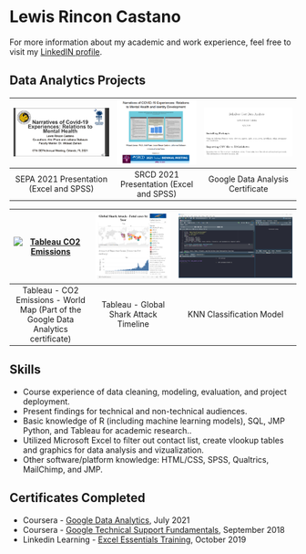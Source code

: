 # Lewis Rincon Castano

For more information about my academic and work experience, feel free to visit my [LinkedIN profile](https://www.linkedin.com/in/lrincas/).


## Data Analytics Projects

| [![SEPA 2021](https://raw.githubusercontent.com/lericas/portfolio/main/images/SEPA%202021.PNG?token=APFL442CSPMA3U4O32JCCK3BE7TXI)](https://github.com/lericas/portfolio/blob/main/pdf_files/SEPA%202021%20Presentation.pdf)  | [![SRCD 2021](https://raw.githubusercontent.com/lericas/portfolio/main/images/SRCD%202021.PNG?token=APFL44ZXS7H3UGO2HRHIFNTBE77R4)](https://github.com/lericas/portfolio/blob/main/pdf_files/SRCD%202021%20Presentation.pdf) | [![BellaBeat Data Analysis](https://raw.githubusercontent.com/lericas/portfolio/main/images/Bellabeat.PNG?token=APFL443W6IWL73T46GD56KDBFAET4)](https://www.credly.com/badges/dc11871a-c1e2-4889-8cf8-bfe822634bc4/linked_in_profile) |
|:---:|:---:|:---:|
| SEPA 2021 Presentation (Excel and SPSS) | SRCD 2021 Presentation (Excel and SPSS) | Google Data Analysis Certificate |  

| [![Tableau CO2 Emissions](https://user-images.githubusercontent.com/63618675/136846723-3853be04-699e-437b-9682-ff77de0b7087.PNG)](https://public.tableau.com/views/CO2Emissions-WorldMap/Sheet1?:language=en-US&:display_count=n&:origin=viz_share_link)  | [![Tableau Global Shark Attack](https://raw.githubusercontent.com/lericas/portfolio/main/images/GSA%20dashboard%20picture.png)](https://public.tableau.com/app/profile/lewis.rincon.castano/viz/GSArecords/GSA-Year) | [![KNN](https://raw.githubusercontent.com/lericas/portfolio/main/images/KNN_model_v4.png)](https://github.com/lericas/portfolio/blob/main/pdf_files/KNN_model_v4.pdf) |
|:---:|:---:|:---:|
| Tableau - CO2 Emissions - World Map (Part of the Google Data Analytics certificate) | Tableau - Global Shark Attack Timeline | KNN Classification Model |



## Skills
* Course experience of data cleaning, modeling, evaluation, and project deployment.
* Present findings for technical and non-technical audiences.
* Basic knowledge of R (including machine learning models), SQL, JMP Python, and Tableau for academic research..
* Utilized Microsoft Excel to filter out contact list, create vlookup tables and graphics for data analysis and vizualization.
* Other software/platform knowledge: HTML/CSS, SPSS, Qualtrics, MailChimp, and JMP.


## Certificates Completed

* Coursera - [Google Data Analytics](https://www.credly.com/badges/20dd9392-bf2c-47f0-bf27-a92d262c0e96?source=linked_in_profile), July 2021
* Coursera - [Google Technical Support Fundamentals](https://www.coursera.org/account/accomplishments/verify/B4C8QHZTCVGZ), September 2018
* Linkedin Learning - [Excel Essentials Training](https://github.com/lericas/portfolio/blob/main/pdf_files/Excel%20Essential%20Training%20Office%20365.pdf), October 2019



